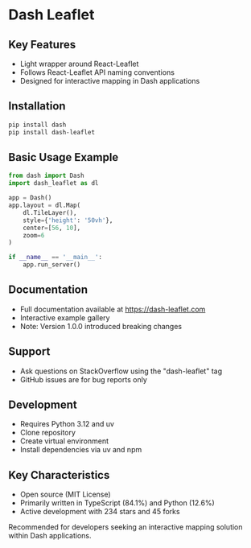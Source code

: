 # Dash Leaflet

## Key Features
- Light wrapper around React-Leaflet
- Follows React-Leaflet API naming conventions
- Designed for interactive mapping in Dash applications

## Installation
```bash
pip install dash
pip install dash-leaflet
```

## Basic Usage Example
```python
from dash import Dash
import dash_leaflet as dl

app = Dash()
app.layout = dl.Map(
    dl.TileLayer(), 
    style={'height': '50vh'}, 
    center=[56, 10], 
    zoom=6
)

if __name__ == '__main__':
    app.run_server()
```

## Documentation
- Full documentation available at https://dash-leaflet.com
- Interactive example gallery
- Note: Version 1.0.0 introduced breaking changes

## Support
- Ask questions on StackOverflow using the "dash-leaflet" tag
- GitHub issues are for bug reports only

## Development
- Requires Python 3.12 and uv
- Clone repository
- Create virtual environment
- Install dependencies via uv and npm

## Key Characteristics
- Open source (MIT License)
- Primarily written in TypeScript (84.1%) and Python (12.6%)
- Active development with 234 stars and 45 forks

Recommended for developers seeking an interactive mapping solution within Dash applications.